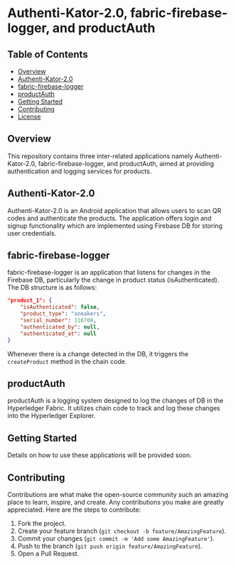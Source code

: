 # Authenti-Kator-2.0, fabric-firebase-logger, and productAuth 

## Table of Contents

- [Overview](#overview)
- [Authenti-Kator-2.0](#authenti-kator-20)
- [fabric-firebase-logger](#fabric-firebase-logger)
- [productAuth](#productauth)
- [Getting Started](#getting-started)
- [Contributing](#contributing)
- [License](#license)

## Overview
This repository contains three inter-related applications namely Authenti-Kator-2.0, fabric-firebase-logger, and productAuth, aimed at providing authentication and logging services for products. 

## Authenti-Kator-2.0
Authenti-Kator-2.0 is an Android application that allows users to scan QR codes and authenticate the products. The application offers login and signup functionality which are implemented using Firebase DB for storing user credentials.

## fabric-firebase-logger
fabric-firebase-logger is an application that listens for changes in the Firebase DB, particularly the change in product status (isAuthenticated). The DB structure is as follows:

```json
"product_1": {
    "isAuthenticated": false,
    "product_type": "sneakers",
    "serial_number": 116708,
    "authenticated_by": null,
    "authenticated_at": null
}
```

Whenever there is a change detected in the DB, it triggers the `createProduct` method in the chain code.

## productAuth
productAuth is a logging system designed to log the changes of DB in the Hyperledger Fabric. It utilizes chain code to track and log these changes into the Hyperledger Explorer.

## Getting Started
Details on how to use these applications will be provided soon.

## Contributing
Contributions are what make the open-source community such an amazing place to learn, inspire, and create. Any contributions you make are greatly appreciated. Here are the steps to contribute:

1. Fork the project.
2. Create your feature branch (`git checkout -b feature/AmazingFeature`).
3. Commit your changes (`git commit -m 'Add some AmazingFeature'`).
4. Push to the branch (`git push origin feature/AmazingFeature`).
5. Open a Pull Request.
